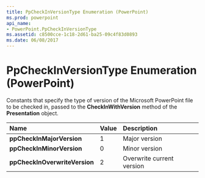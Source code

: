 ```yaml
---
title: PpCheckInVersionType Enumeration (PowerPoint)
ms.prod: powerpoint
api_name:
- PowerPoint.PpCheckInVersionType
ms.assetid: c8500cce-1c18-2d61-ba25-09c4f83d0893
ms.date: 06/08/2017
---
```



# PpCheckInVersionType Enumeration (PowerPoint)

Constants that specify the type of version of the Microsoft PowerPoint file to be checked in, passed to the  **CheckInWithVersion** method of the **Presentation** object.



|Name|Value|Description|
|:-----|:-----|:-----|
|**ppCheckInMajorVersion**|1|Major version|
|**ppCheckInMinorVersion**|0|Minor version|
|**ppCheckInOverwriteVersion**|2|Overwrite current version|

